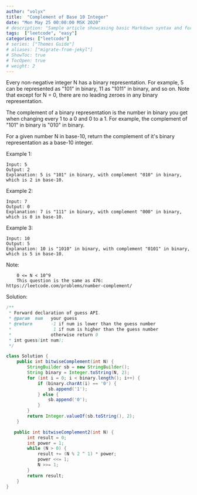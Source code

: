```yaml
---
author: "volyx"
title:  "Complement of Base 10 Integer"
date: "Mon May 25 00:00:00 MSK 2020"
# description: "Sample article showcasing basic Markdown syntax and formatting for HTML elements."
tags:  ["leetcode", "easy"]
categories: ["leetcode"]
# series: ["Themes Guide"]
# aliases: ["migrate-from-jekyl"]
# ShowToc: true
# TocOpen: true
# weight: 2
---
```


Every non-negative integer N has a binary representation.  For example, 5 can be represented as "101" in binary, 11 as "1011" in binary, and so on.  Note that except for N = 0, there are no leading zeroes in any binary representation.

The complement of a binary representation is the number in binary you get when changing every 1 to a 0 and 0 to a 1.  For example, the complement of "101" in binary is "010" in binary.

For a given number N in base-10, return the complement of it's binary representation as a base-10 integer.

Example 1:
```
Input: 5
Output: 2
Explanation: 5 is "101" in binary, with complement "010" in binary, which is 2 in base-10.
```

Example 2:
```
Input: 7
Output: 0
Explanation: 7 is "111" in binary, with complement "000" in binary, which is 0 in base-10.
```

Example 3:
```
Input: 10
Output: 5
Explanation: 10 is "1010" in binary, with complement "0101" in binary, which is 5 in base-10.
```
 

Note:
```
    0 <= N < 10^9
    This question is the same as 476: https://leetcode.com/problems/number-complement/
```


Solution: 

```java
/** 
 * Forward declaration of guess API.
 * @param  num   your guess
 * @return 	     -1 if num is lower than the guess number
 *			      1 if num is higher than the guess number
 *               otherwise return 0
 * int guess(int num);
 */

class Solution {
    public int bitwiseComplement(int N) {
        StringBuilder sb = new StringBuilder();
        String binary = Integer.toString(N, 2);
        for (int i = 0; i < binary.length(); i++) {
            if (binary.charAt(i) == '0') {
                sb.append('1');
            } else {
                sb.append('0');
            }
        }
        return Integer.valueOf(sb.toString(), 2);
    }

   public int bitwiseComplement2(int N) {
        int result = 0;
        int power = 1;
        while (N > 0) {
            result += (N % 2 ^ 1) * power;
            power <<= 1;
            N >>= 1;
        }
        return result;
    }
}
